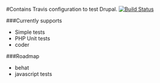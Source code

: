 #Contains Travis configuration to test Drupal.
[![Build Status](https://travis-ci.org/ndubbaka/drupal_travis.svg?branch=master)](https://travis-ci.org/ndubbaka/drupal_travis)

###Currently supports
* Simple tests
* PHP Unit tests
* coder

###Roadmap
* behat
* javascript tests
